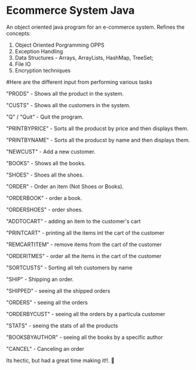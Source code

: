 # Ecommerce System Java
An object oriented java program for an e-commerce system.
Refines the concepts:
1. Object Oriented Porgramming OPPS
2. Exception Handling
3. Data Structures - Arrays, ArrayLists, HashMap, TreeSet;
4. File IO
5. Encryption techniques

#Here are the different input from performing various tasks

"PRODS" - Shows all the product in the system.

"CUSTS" - Shows all the customers in the system.

"Q" / "Quit" - Quit the program.

"PRINTBYPRICE" - Sorts all the producst by price and then displays them.

"PRINTBYNAME" - Sorts all the producst by name and then displays them.

"NEWCUST" - Add a new customer.

"BOOKS" - Shows all the books.

"SHOES" - Shoes all the shoes.

"ORDER" - Order an item (Not Shoes or Books).

"ORDERBOOK" - order a book.

"ORDERSHOES" - order shoes.

"ADDTOCART" - adding an item to the customer's cart

"PRINTCART" - printing all the items int the cart of the customer

"REMCARTITEM" - remove items from the cart of the customer

"ORDERITMES" - order all the items in the cart of the customer

"SORTCUSTS" - Sorting all teh customers by name

"SHIP" - Shipping an order.

"SHIPPED" - seeing all the shipped orders

"ORDERS" - seeing all the orders

"ORDERBYCUST" - seeing all the orders by a particula customer

"STATS" - seeing the stats of all the products

"BOOKSBYAUTHOR" - seeing all the books by a specific author

"CANCEL" - Canceling an order 

Its hectic, but had a great time making it!!.
🤙
